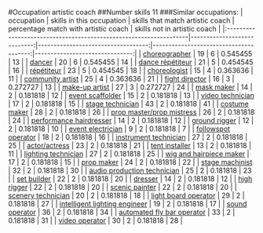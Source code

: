 #Occupation artistic coach
##Number skills 11
###Similar occupations:
| occupation                                                        |   skills in this occupation |   skills that match artistic coach |   percentage match with artistic coach |   skills not in artistic coach |
|:------------------------------------------------------------------|----------------------------:|-----------------------------------:|---------------------------------------:|-------------------------------:|
| [choreographer](choreographer.md)                                 |                          19 |                                  6 |                               0.545455 |                             13 |
| [dancer](dancer.md)                                               |                          20 |                                  6 |                               0.545455 |                             14 |
| [dance répétiteur](dance_répétiteur.md)                           |                          21 |                                  5 |                               0.454545 |                             16 |
| [répétiteur](répétiteur.md)                                       |                          23 |                                  5 |                               0.454545 |                             18 |
| [choreologist](choreologist.md)                                   |                          15 |                                  4 |                               0.363636 |                             11 |
| [community artist](community_artist.md)                           |                          25 |                                  4 |                               0.363636 |                             21 |
| [fight director](fight_director.md)                               |                          16 |                                  3 |                               0.272727 |                             13 |
| [make-up artist](make-up_artist.md)                               |                          27 |                                  3 |                               0.272727 |                             24 |
| [mask maker](mask_maker.md)                                       |                          14 |                                  2 |                               0.181818 |                             12 |
| [event scaffolder](event_scaffolder.md)                           |                          15 |                                  2 |                               0.181818 |                             13 |
| [video technician](video_technician.md)                           |                          17 |                                  2 |                               0.181818 |                             15 |
| [stage technician](stage_technician.md)                           |                          43 |                                  2 |                               0.181818 |                             41 |
| [costume maker](costume_maker.md)                                 |                          28 |                                  2 |                               0.181818 |                             26 |
| [prop master/prop mistress](prop_master-prop_mistress.md)         |                          26 |                                  2 |                               0.181818 |                             24 |
| [performance hairdresser](performance_hairdresser.md)             |                          14 |                                  2 |                               0.181818 |                             12 |
| [ground rigger](ground_rigger.md)                                 |                          12 |                                  2 |                               0.181818 |                             10 |
| [event electrician](event_electrician.md)                         |                           9 |                                  2 |                               0.181818 |                              7 |
| [followspot operator](followspot_operator.md)                     |                          18 |                                  2 |                               0.181818 |                             16 |
| [instrument technician](instrument_technician.md)                 |                          27 |                                  2 |                               0.181818 |                             25 |
| [actor/actress](actor-actress.md)                                 |                          23 |                                  2 |                               0.181818 |                             21 |
| [tent installer](tent_installer.md)                               |                          13 |                                  2 |                               0.181818 |                             11 |
| [lighting technician](lighting_technician.md)                     |                          27 |                                  2 |                               0.181818 |                             25 |
| [wig and hairpiece maker](wig_and_hairpiece_maker.md)             |                          17 |                                  2 |                               0.181818 |                             15 |
| [prop maker](prop_maker.md)                                       |                          24 |                                  2 |                               0.181818 |                             22 |
| [stage machinist](stage_machinist.md)                             |                          32 |                                  2 |                               0.181818 |                             30 |
| [audio production technician](audio_production_technician.md)     |                          25 |                                  2 |                               0.181818 |                             23 |
| [set builder](set_builder.md)                                     |                          22 |                                  2 |                               0.181818 |                             20 |
| [dresser](dresser.md)                                             |                          14 |                                  2 |                               0.181818 |                             12 |
| [high rigger](high_rigger.md)                                     |                          22 |                                  2 |                               0.181818 |                             20 |
| [scenic painter](scenic_painter.md)                               |                          22 |                                  2 |                               0.181818 |                             20 |
| [scenery technician](scenery_technician.md)                       |                          20 |                                  2 |                               0.181818 |                             18 |
| [light board operator](light_board_operator.md)                   |                          29 |                                  2 |                               0.181818 |                             27 |
| [intelligent lighting engineer](intelligent_lighting_engineer.md) |                          19 |                                  2 |                               0.181818 |                             17 |
| [sound operator](sound_operator.md)                               |                          36 |                                  2 |                               0.181818 |                             34 |
| [automated fly bar operator](automated_fly_bar_operator.md)       |                          33 |                                  2 |                               0.181818 |                             31 |
| [video operator](video_operator.md)                               |                          30 |                                  2 |                               0.181818 |                             28 |
